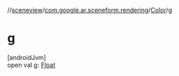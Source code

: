 //[sceneview](../../../index.md)/[com.google.ar.sceneform.rendering](../index.md)/[Color](index.md)/[g](g.md)

# g

[androidJvm]\
open val [g](g.md): [Float](https://kotlinlang.org/api/latest/jvm/stdlib/kotlin/-float/index.html)
